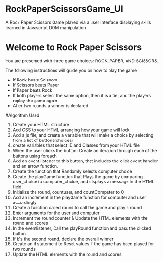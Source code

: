 # RockPaperScissorsGame_UI

A Rock Paper Scissors Game played via a user interface displaying skills learned in Javascript DOM manipulation

<h1>Welcome to Rock Paper Scissors</h1>
        <p>
            You are presented with three game choices: ROCK, PAPER, AND SCISSORS.
        </p>
        <p>The following instructions will guide you on how to play the game</p>
        <div class="instruct">
            <ul>
                <li>If Rock beats Scissors</li>
                <li>If Scissors beats Paper</li>
                <li>If Paper beats Rock</li>
                <li>
                    If both players select the same option, then it is a tie, and the
                    players replay the game again
                </li>
                <li>After two rounds a winner is declared</li>
            </ul>


#Algorithm Used
1. Create your HTML structure
2. Add CSS to your HTML arranging how your game will look
3. Add a js file, and create a variable that will make a choice by selecting from a list of buttons(choices)
4. create variables that select ID and Classes from your HTML file
5. When the user clicks the button: Create an iteration through each of the buttons using foreach
6. Add an event listener to this button, that includes the click event handler and an arrow function.
7. Create the function that Randomly selects computer choice
8. Create the playGame function that Plays the game by comparing user_choice to computer_choice, and displays a message in the HTML field.
9. Initialize the round, countuser, and countComputer to 0
10. Add an increment in the playGame function for computer and user accordingly
11. Create a function called round to call the game and play a round
12. Enter arguments for the user and computer
13. Increment the round counter & Update the HTML elements with the round and scores
14. In the eventlistener, Call the playRound function and pass the clicked button
15. If it's the second round, declare the overall winner
16. Create an if statement to Reset values if the game has been played for two rounds
17. Update the HTML elements with the round and scores
